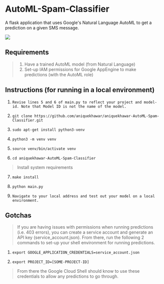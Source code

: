 # AutoML-Spam-Classifier
A flask application that uses Google's Natural Language AutoML to get a prediction on a given SMS message.


![](https://i.imgur.com/D0epCeH.png)

## Requirements
> 1. Have a trained AutoML model (from Natural Language)
> 2. Set-up IAM permissions for Google AppEngine to make predictions (with the AutoML role)

## Instructions (for running in a local environment)
1.     Revise lines 5 and 6 of main.py to reflect your project and model-id. Note that Model ID is not the name of the model.
2.     git clone https://github.com/aniquekhawar/aniquekhawar-AutoML-Spam-Classifier.git
3.     sudo apt-get install python3-venv
4.     python3 -m venv venv
5.     source venv/bin/activate venv
6.     cd aniquekhawar-AutoML-Spam-Classifier

>Install system requirements

7.     make install
8.     python main.py
9.     Navigate to your local address and test out your model on a local environment.

## Gotchas
> If you are having issues with permissions when running predictions (i.e. 403 errors), you can create a service account and generate an API key (service_account.json). From there, run the following 2 commands to set-up your shell environment for running predictions.
1.     export GOOGLE_APPLICATION_CREDENTIALS=service_account.json
2.     export PROJECT_ID=[SOME-PROJECT-ID]
> From there the Google Cloud Shell should know to use these credentials to allow any predictions to go through.

